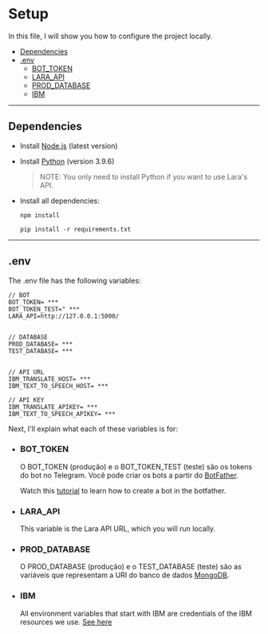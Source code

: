# Setup
In this file, I will show you how to configure the project locally.

- [Dependencies](#Dependencies)
- [.env](#.env)
  - [BOT_TOKEN](#BOT_TOKEN)
  - [LARA_API](#LARA_API)
  - [PROD_DATABASE](#PROD_DATABASE)
  - [IBM](#IBM)

---

## Dependencies
- Install [Node.js](https://nodejs.org/) (latest version)
- Install [Python]() (version 3.9.6)
  > NOTE: You only need to install Python if you want to use Lara's API.
- Install all dependencies:

   ```npm install```

   ```pip install -r requirements.txt```
---

## .env
The .env file has the following variables:
```
// BOT
BOT_TOKEN= ***
BOT_TOKEN_TEST=" ***
LARA_API=http://127.0.0.1:5000/


// DATABASE
PROD_DATABASE= ***
TEST_DATABASE= ***


// API URL
IBM_TRANSLATE_HOST= ***
IBM_TEXT_TO_SPEECH_HOST= ***

// API KEY
IBM_TRANSLATE_APIKEY= ***
IBM_TEXT_TO_SPEECH_APIKEY= ***
```
Next, I'll explain what each of these variables is for:

- ### <strong>BOT_TOKEN</strong>
  O BOT_TOKEN (produção) e o BOT_TOKEN_TEST (teste) são os tokens do bot no Telegram. Você pode criar os bots a partir do [BotFather](t.me/BotFather).

  Watch this [tutorial](https://www.youtube.com/watch?v=nqUp-yLH92c) to learn how to create a bot in the botfather.

- ### <strong>LARA_API</strong>
  This variable is the Lara API URL, which you will run locally.

- ### <strong>PROD_DATABASE</strong>
  O PROD_DATABASE (produção) e o TEST_DATABASE (teste) são as variáveis que representam a URI do banco de dados [MongoDB](https://www.mongodb.com/).

- ### <strong>IBM</strong>
  All environment variables that start with IBM are credentials of the IBM resources we use. [See here](https://cloud.ibm.com/)